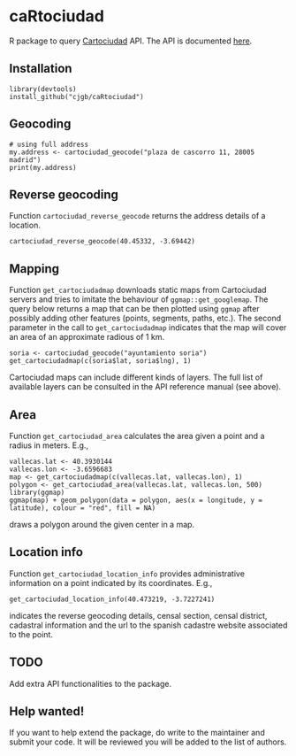 # caRtociudad

R package to query [Cartociudad](http://www.cartociudad.es) API. The API is documented [here](http://www.cartociudad.es/recursos/Documentacion_tecnica/CARTOCIUDAD_ServiciosWeb.pdf).

## Installation

```
library(devtools)
install_github("cjgb/caRtociudad")
```

## Geocoding

```
# using full address
my.address <- cartociudad_geocode("plaza de cascorro 11, 28005 madrid")
print(my.address)
```

## Reverse geocoding

Function `cartociudad_reverse_geocode` returns the address details of a location.

```
cartociudad_reverse_geocode(40.45332, -3.69442)
```

## Mapping

Function `get_cartociudadmap` downloads static maps from Cartociudad servers and tries to imitate the behaviour of `ggmap::get_googlemap`. The query below returns a map that can be then plotted using `ggmap` after possibly adding other features (points, segments, paths, etc.). The second parameter in the call to `get_cartociudadmap` indicates that the map will cover an area of an approximate radious of 1 km.

```
soria <- cartociudad_geocode("ayuntamiento soria")
get_cartociudadmap(c(soria$lat, soria$lng), 1)
```

Cartociudad maps can include different kinds of layers. The full list of available layers can be consulted in the API reference manual (see above). 

## Area

Function `get_cartociudad_area` calculates the area given a point and a radius in meters. E.g.,

```
vallecas.lat <- 40.3930144
vallecas.lon <- -3.6596683
map <- get_cartociudadmap(c(vallecas.lat, vallecas.lon), 1)
polygon <- get_cartociudad_area(vallecas.lat, vallecas.lon, 500)
library(ggmap)
ggmap(map) + geom_polygon(data = polygon, aes(x = longitude, y = latitude), colour = "red", fill = NA)
```

draws a polygon around the given center in a map.

## Location info

Function `get_cartociudad_location_info` provides administrative information on a point indicated by its coordinates. E.g.,

```
get_cartociudad_location_info(40.473219, -3.7227241)
```
indicates the reverse geocoding details, censal section, censal district, cadastral information and the url to the spanish cadastre website associated to the point.


## TODO

Add extra API functionalities to the package.

## Help wanted!

If you want to help extend the package, do write to the maintainer and submit your code. It will be reviewed you will be added to the list of authors.
